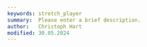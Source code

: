 ```yaml
---
keywords: stretch_player
summary:  Please enter a brief description.
author:   Christoph Hart
modified: 30.05.2024
---
```

